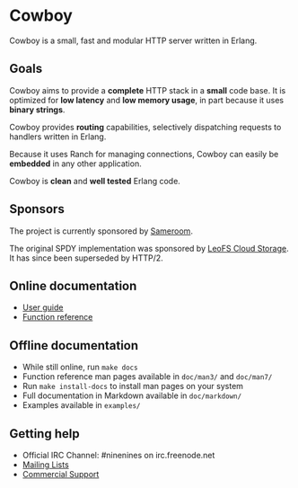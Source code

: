Cowboy
======

Cowboy is a small, fast and modular HTTP server written in Erlang.

Goals
-----

Cowboy aims to provide a **complete** HTTP stack in a **small** code base.
It is optimized for **low latency** and **low memory usage**, in part
because it uses **binary strings**.

Cowboy provides **routing** capabilities, selectively dispatching requests
to handlers written in Erlang.

Because it uses Ranch for managing connections, Cowboy can easily be
**embedded** in any other application.

Cowboy is **clean** and **well tested** Erlang code.

Sponsors
--------

The project is currently sponsored by
[Sameroom](https://sameroom.io).

The original SPDY implementation was sponsored by
[LeoFS Cloud Storage](http://leo-project.net/leofs/).
It has since been superseded by HTTP/2.

Online documentation
--------------------

 *  [User guide](http://ninenines.eu/docs/en/cowboy/2.0/guide)
 *  [Function reference](http://ninenines.eu/docs/en/cowboy/2.0/manual)

Offline documentation
---------------------

 *  While still online, run `make docs`
 *  Function reference man pages available in `doc/man3/` and `doc/man7/`
 *  Run `make install-docs` to install man pages on your system
 *  Full documentation in Markdown available in `doc/markdown/`
 *  Examples available in `examples/`

Getting help
------------

 *  Official IRC Channel: #ninenines on irc.freenode.net
 *  [Mailing Lists](http://lists.ninenines.eu)
 *  [Commercial Support](http://ninenines.eu/support)
